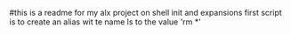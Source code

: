 #this is a readme for my alx project on shell init and expansions 
first script is to create an alias wit te name ls to the value 'rm *'
